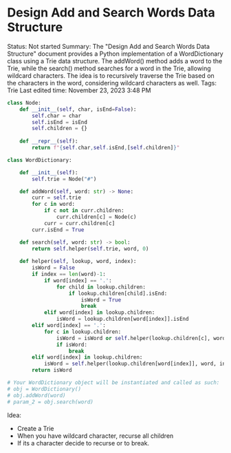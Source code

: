 # Design Add and Search Words Data Structure

Status: Not started
Summary: The "Design Add and Search Words Data Structure" document provides a Python implementation of a WordDictionary class using a Trie data structure. The addWord() method adds a word to the Trie, while the search() method searches for a word in the Trie, allowing wildcard characters. The idea is to recursively traverse the Trie based on the characters in the word, considering wildcard characters as well.
Tags: Trie
Last edited time: November 23, 2023 3:48 PM

```python
class Node:
    def __init__(self, char, isEnd=False):
        self.char = char
        self.isEnd = isEnd
        self.children = {}
    
    def __repr__(self):
        return f"{self.char,self.isEnd,[self.children]}"

class WordDictionary:

    def __init__(self):
        self.trie = Node("#")        

    def addWord(self, word: str) -> None:
        curr = self.trie
        for c in word:
            if c not in curr.children:
                curr.children[c] = Node(c)
            curr = curr.children[c]
        curr.isEnd = True

    def search(self, word: str) -> bool:
        return self.helper(self.trie, word, 0)
    
    def helper(self, lookup, word, index):
        isWord = False
        if index == len(word)-1:
            if word[index] == '.':
                for child in lookup.children:
                    if lookup.children[child].isEnd:
                        isWord = True
                        break
            elif word[index] in lookup.children:
                isWord = lookup.children[word[index]].isEnd
        elif word[index] == '.':
            for c in lookup.children:
                isWord = isWord or self.helper(lookup.children[c], word, index+1)
                if isWord:
                    break
        elif word[index] in lookup.children:
            isWord = self.helper(lookup.children[word[index]], word, index+1)
        return isWord

# Your WordDictionary object will be instantiated and called as such:
# obj = WordDictionary()
# obj.addWord(word)
# param_2 = obj.search(word)
```

Idea:

- Create a Trie
- When you have wildcard character, recurse all children
- If its a character decide to recurse or to break.